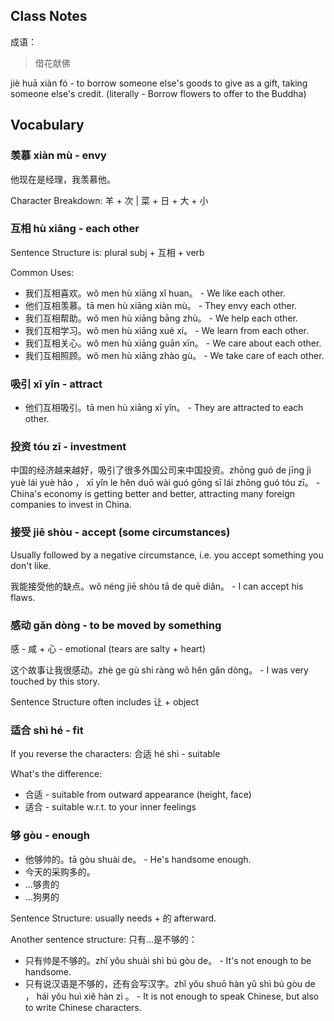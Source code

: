 
## Class Notes

成语：

> 借花献佛

jiè huā xiàn fó - to borrow someone else's goods to give as a gift, taking someone else's credit. (literally - Borrow flowers to offer to the Buddha)

## Vocabulary

### 羡慕 xiàn mù - envy 

他现在是经理，我羡慕他。

Character Breakdown: 羊 + 次 | 菜 + 日 + 大 + 小

### 互相 hù xiāng - each other

Sentence Structure is: plural subj + 互相 + verb

Common Uses:
- 我们互相喜欢。wǒ men hù xiāng xǐ huan。 - We like each other.
- 他们互相羡慕。tā men hù xiāng xiàn mù。 - They envy each other.
- 我们互相帮助。wǒ men hù xiāng bāng zhù。 - We help each other.
- 我们互相学习。wǒ men hù xiāng xué xí。 - We learn from each other.
- 我们互相关心。wǒ men hù xiāng guān xīn。 - We care about each other.
- 我们互相照顾。wǒ men hù xiāng zhào gù。 - We take care of each other.

### 吸引 xī yǐn - attract

- 他们互相吸引。tā men hù xiāng xī yǐn。 - They are attracted to each other.

### 投资 tóu zī - investment

中国的经济越来越好，吸引了很多外国公司来中国投资。zhōng guó de jīng jì yuè lái yuè hǎo ， xī yǐn le hěn duō wài guó gōng sī lái zhōng guó tóu zī。 - China's economy is getting better and better, attracting many foreign companies to invest in China. 

### 接受 jiē shòu - accept (some circumstances)

Usually followed by a negative circumstance, i.e. you accept something you don't like.

我能接受他的缺点。wǒ néng jiē shòu tā de quē diǎn。 - I can accept his flaws.

### 感动 gǎn dòng - to be moved by something

感 - 咸 + 心 - emotional (tears are salty + heart)

这个故事让我很感动。zhè ge gù shi ràng wǒ hěn gǎn dòng。 - I was very touched by this story.

Sentence Structure often includes 让 + object

### 适合 shì hé - fit

If you reverse the characters: 合适 hé shì - suitable 

What's the difference: 
- 合适 - suitable from outward appearance (height, face)
- 适合 - suitable w.r.t. to your inner feelings

### 够 gòu - enough

- 他够帅的。tā gòu shuài de。 - He's handsome enough.
- 今天的采购多的。
- ...够贵的
- ...狗男的

Sentence Structure: usually needs + 的 afterward.

Another sentence structure: 只有...是不够的：
- 只有帅是不够的。zhǐ yǒu shuài shì bú gòu de。 - It's not enough to be handsome.
- 只有说汉语是不够的，还有会写汉字。zhǐ yǒu shuō hàn yǔ shì bú gòu de ， hái yǒu huì xiě hàn zì 。 - It is not enough to speak Chinese, but also to write Chinese characters.